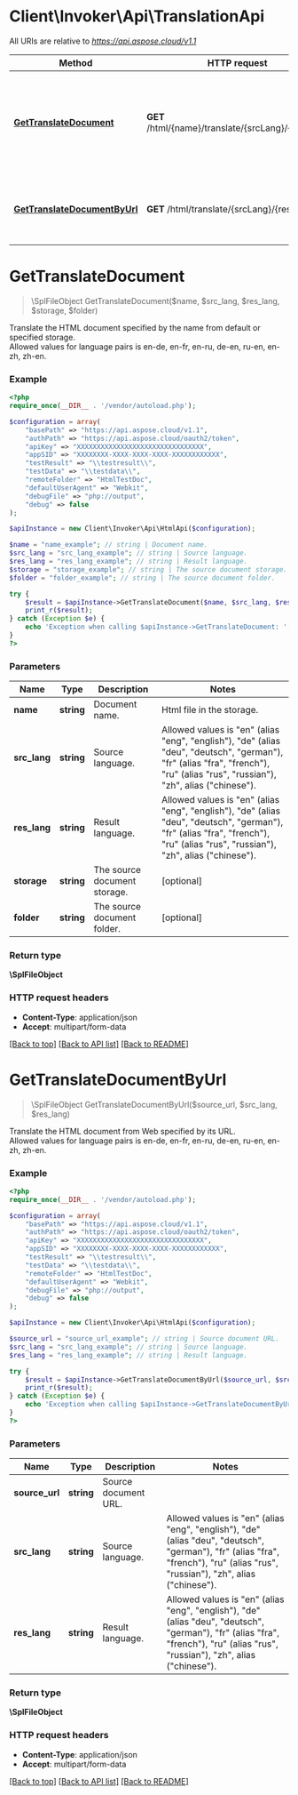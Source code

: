 # Client\Invoker\Api\TranslationApi

All URIs are relative to *https://api.aspose.cloud/v1.1*

Method | HTTP request | Description
------------- | ------------- | -------------
[**GetTranslateDocument**](TranslationApi.md#GetTranslateDocument) | **GET** /html/{name}/translate/{srcLang}/{resLang} | Translate the HTML document specified by the name from default or specified storage.
[**GetTranslateDocumentByUrl**](TranslationApi.md#GetTranslateDocumentByUrl) | **GET** /html/translate/{srcLang}/{resLang} | Translate the HTML document from Web specified by its URL.


# **GetTranslateDocument**
> \SplFileObject GetTranslateDocument($name, $src_lang, $res_lang, $storage, $folder)

Translate the HTML document specified by the name from default or specified storage.    
Allowed values for language pairs is en-de, en-fr, en-ru, de-en, ru-en, en-zh, zh-en.

### Example
```php
<?php
require_once(__DIR__ . '/vendor/autoload.php');

$configuration = array(
    "basePath" => "https://api.aspose.cloud/v1.1",
    "authPath" => "https://api.aspose.cloud/oauth2/token",
    "apiKey" => "XXXXXXXXXXXXXXXXXXXXXXXXXXXXXXXX",
    "appSID" => "XXXXXXXX-XXXX-XXXX-XXXX-XXXXXXXXXXXX",
    "testResult" => "\\testresult\\",
    "testData" => "\\testdata\\",
    "remoteFolder" => "HtmlTestDoc",
    "defaultUserAgent" => "Webkit",
    "debugFile" => "php://output",
    "debug" => false
);

$apiInstance = new Client\Invoker\Api\HtmlApi($configuration);

$name = "name_example"; // string | Document name.
$src_lang = "src_lang_example"; // string | Source language.
$res_lang = "res_lang_example"; // string | Result language.
$storage = "storage_example"; // string | The source document storage.
$folder = "folder_example"; // string | The source document folder.

try {
    $result = $apiInstance->GetTranslateDocument($name, $src_lang, $res_lang, $storage, $folder);
    print_r($result);
} catch (Exception $e) {
    echo 'Exception when calling $apiInstance->GetTranslateDocument: ', $e->getMessage(), PHP_EOL;
}
?>
```

### Parameters

Name | Type | Description  | Notes
------------- | ------------- | ------------- | -------------
 **name** | **string**| Document name. | Html file in the storage.
 **src_lang** | **string**| Source language. | Allowed values is "en" (alias "eng", "english"), "de" (alias "deu", "deutsch", "german"), "fr" (alias "fra", "french"), "ru" (alias "rus", "russian"), "zh", alias ("chinese").
 **res_lang** | **string**| Result language. | Allowed values is "en" (alias "eng", "english"), "de" (alias "deu", "deutsch", "german"), "fr" (alias "fra", "french"), "ru" (alias "rus", "russian"), "zh", alias ("chinese").
 **storage** | **string**| The source document storage. | [optional]
 **folder** | **string**| The source document folder. | [optional]

### Return type

**\SplFileObject**   

### HTTP request headers

 - **Content-Type**: application/json
 - **Accept**: multipart/form-data

[[Back to top]](#) [[Back to API list]](../../README.md#documentation-for-api-endpoints)  [[Back to README]](../../README.md)


# **GetTranslateDocumentByUrl**
> \SplFileObject GetTranslateDocumentByUrl($source_url, $src_lang, $res_lang)

Translate the HTML document from Web specified by its URL.    
Allowed values for language pairs is en-de, en-fr, en-ru, de-en, ru-en, en-zh, zh-en.

### Example
```php
<?php
require_once(__DIR__ . '/vendor/autoload.php');

$configuration = array(
    "basePath" => "https://api.aspose.cloud/v1.1",
    "authPath" => "https://api.aspose.cloud/oauth2/token",
    "apiKey" => "XXXXXXXXXXXXXXXXXXXXXXXXXXXXXXXX",
    "appSID" => "XXXXXXXX-XXXX-XXXX-XXXX-XXXXXXXXXXXX",
    "testResult" => "\\testresult\\",
    "testData" => "\\testdata\\",
    "remoteFolder" => "HtmlTestDoc",
    "defaultUserAgent" => "Webkit",
    "debugFile" => "php://output",
    "debug" => false
);

$apiInstance = new Client\Invoker\Api\HtmlApi($configuration);

$source_url = "source_url_example"; // string | Source document URL.
$src_lang = "src_lang_example"; // string | Source language.
$res_lang = "res_lang_example"; // string | Result language.

try {
    $result = $apiInstance->GetTranslateDocumentByUrl($source_url, $src_lang, $res_lang);
    print_r($result);
} catch (Exception $e) {
    echo 'Exception when calling $apiInstance->GetTranslateDocumentByUrl: ', $e->getMessage(), PHP_EOL;
}
?>
```

### Parameters

Name | Type | Description  | Notes
------------- | ------------- | ------------- | -------------
 **source_url** | **string**| Source document URL. |
 **src_lang** | **string**| Source language. | Allowed values is "en" (alias "eng", "english"), "de" (alias "deu", "deutsch", "german"), "fr" (alias "fra", "french"), "ru" (alias "rus", "russian"), "zh", alias ("chinese").
 **res_lang** | **string**| Result language. | Allowed values is "en" (alias "eng", "english"), "de" (alias "deu", "deutsch", "german"), "fr" (alias "fra", "french"), "ru" (alias "rus", "russian"), "zh", alias ("chinese").

### Return type

**\SplFileObject**   

### HTTP request headers

 - **Content-Type**: application/json
 - **Accept**: multipart/form-data

[[Back to top]](#) [[Back to API list]](../../README.md#documentation-for-api-endpoints) [[Back to README]](../../README.md)

